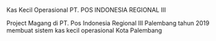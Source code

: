 Kas Kecil Operasional PT. POS INDONESIA REGIONAL III

Project Magang di PT. Pos Indonesia Regional III Palembang tahun 2019 membuat sistem kas kecil operasional Kota Palembang
